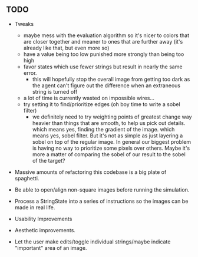 ## TODO
- Tweaks
  - maybe mess with the evaluation algorithm so it's nicer to colors that are closer together and meaner to ones that are further away (it's already like that, but even more so)
  - have a value being too low punished more strongly than being too high
  - favor states which use fewer strings but result in nearly the same error.
    - this will hopefully stop the overall image from getting too dark as the agent can't figure out the difference when an extraneous string is turned off
  - a lot of time is currently wasted on impossible wires...
  - try setting it to find/prioritize edges (oh boy time to write a sobel filter)
    - we definitely need to try weighting points of greatest change way heavier than things that are smooth, to help us pick out details.
      which means yes, finding the gradient of the image. which means yes, sobel filter. But it's not as simple as just layering a sobel on top of the regular image.
      In general our biggest problem is having no way to prioritize some pixels over others.
      Maybe it's more a matter of comparing the sobel of our result to the sobel of the target?
- Massive amounts of refactoring this codebase is a big plate of spaghetti.
- Be able to open/align non-square images before running the simulation.
- Process a StringState into a series of instructions so the images can be made in real life.
- Usability Improvements
- Aesthetic improvements.

- Let the user make edits/toggle individual strings/maybe indicate "important" area of an image.